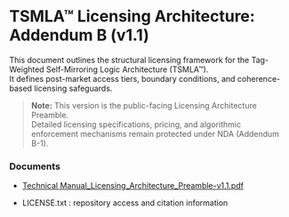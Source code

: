 # TSMLA™ Licensing Architecture: Addendum B (v1.1)

This document outlines the structural licensing framework for the Tag-Weighted Self-Mirroring Logic Architecture (TSMLA™).  
It defines post-market access tiers, boundary conditions, and coherence-based licensing safeguards.

> **Note:** This version is the public-facing Licensing Architecture Preamble.  
> Detailed licensing specifications, pricing, and algorithmic enforcement mechanisms remain protected under NDA (Addendum B-1).

### Documents
- [Technical Manual_Licensing_Architecture_Preamble-v1.1.pdf](./Technical%20Manual_Licensing_Architecture_Preamble-v1.1.pdf)

- LICENSE.txt : repository access and citation information

